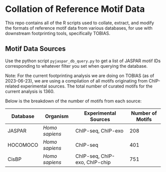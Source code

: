 # Collation of Reference Motif Data

This repo contains all of the R scripts used to collate, extract, and modify the formats of reference motif data from various databases, for use with downstream footprinting tools, specifically TOBIAS.

## Motif Data Sources

Use the python script `pyjaspar_db_query.py` to get a list of JASPAR motif IDs corresponding to whatever filter you set when querying the database.

Note: For the current footprinting analysis we are doing on TOBIAS (as of 2023-06-23), we are using a compilation of all motifs originating from ChIP-related experimental sources. The total number of curated motifs for the current analysis is 1360. 

Below is the breakdown of the number of motifs from each source:

| Database | Organism | Experimental Sources | Number of Motifs |
|----------|----------|----------------------|----------------|
| JASPAR | *Homo sapiens* | ChIP-seq, ChIP-exo | 208 |
| HOCOMOCO | *Homo sapiens* | ChIP-seq | 401 |
| CisBP | *Homo sapiens* | ChIP-seq, ChIP-exo, ChIP-chip | 751 |

